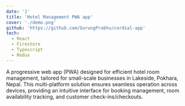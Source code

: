 ```yaml
---
date: '1'
title: 'Hotel Management PWA app'
cover: './demo.png'
github: 'https://github.com/GurungPrabhu/cordial-app'
tech:
  - React
  - Firestore
  - Typescript
  - Redux
---
```


A progressive web app (PWA) designed for efficient hotel room management, tailored for small-scale businesses in Lakeside, Pokhara, Nepal. This multi-platform solution ensures seamless operation across devices, providing an intuitive interface for booking management, room availability tracking, and customer check-ins/checkouts.
